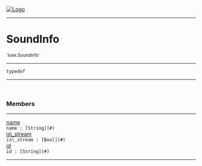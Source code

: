 
[![Logo](../../images/logo.png)](../../api/index.html)

---



<h1>SoundInfo</h1>
<small>`luxe.SoundInfo`</small>



---

`typedef`


---


&nbsp;
&nbsp;







<h3>Members</h3> <hr/><span class="member apipage">
                <a name="name"><a class="lift" href="#name">name</a></a><div class="clear"></div>
                <code class="signature apipage">name : [String](#)</code><br/></span>
            <span class="small_desc_flat"></span><span class="member apipage">
                <a name="is_stream"><a class="lift" href="#is_stream">is\_stream</a></a><div class="clear"></div>
                <code class="signature apipage">is\_stream : [Bool](#)</code><br/></span>
            <span class="small_desc_flat"></span><span class="member apipage">
                <a name="id"><a class="lift" href="#id">id</a></a><div class="clear"></div>
                <code class="signature apipage">id : [String](#)</code><br/></span>
            <span class="small_desc_flat"></span>








---

&nbsp;
&nbsp;
&nbsp;
&nbsp;